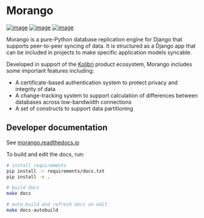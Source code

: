 # Morango

[![image](https://img.shields.io/travis/learningequality/morango.svg)](https://travis-ci.org/learningequality/morango)
[![image](http://codecov.io/github/learningequality/morango/coverage.svg?branch=master)](http://codecov.io/github/learningequality/morango?branch=master)
[![image](https://readthedocs.org/projects/morango/badge/?version=latest)](http://morango.readthedocs.org/en/latest/)

Morango is a pure-Python database replication engine for Django that supports peer-to-peer syncing of data. It is structured as a Django app that can be included in projects to make specific application models syncable.

Developed in support of the [Kolibri](https://github.com/learningequality/kolibri) product ecosystem, Morango includes some important features including:

-   A certificate-based authentication system to protect privacy and integrity of data
-   A change-tracking system to support calculation of differences between databases across low-bandwidth connections
-   A set of constructs to support data partitioning

## Developer documentation

See [morango.readthedocs.io](https://morango.readthedocs.io)

To build and edit the docs, run:

```bash
# install requirements
pip install -r requirements/docs.txt
pip install -e .

# build docs
make docs

# auto-build and refresh docs on edit
make docs-autobuild
```
